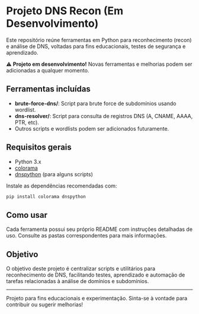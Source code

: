 # Projeto DNS Recon (Em Desenvolvimento)

Este repositório reúne ferramentas em Python para reconhecimento (recon) e análise de DNS, voltadas para fins educacionais, testes de segurança e aprendizado.

⚠️ **Projeto em desenvolvimento!** Novas ferramentas e melhorias podem ser adicionadas a qualquer momento.

## Ferramentas incluídas

- **brute-force-dns/**: Script para brute force de subdomínios usando wordlist.
- **dns-resolver/**: Script para consulta de registros DNS (A, CNAME, AAAA, PTR, etc).
- Outros scripts e wordlists podem ser adicionados futuramente.

## Requisitos gerais

- Python 3.x
- [colorama](https://pypi.org/project/colorama/)
- [dnspython](https://pypi.org/project/dnspython/) (para alguns scripts)

Instale as dependências recomendadas com:

```bash
pip install colorama dnspython
```

## Como usar

Cada ferramenta possui seu próprio README com instruções detalhadas de uso. Consulte as pastas correspondentes para mais informações.

## Objetivo

O objetivo deste projeto é centralizar scripts e utilitários para reconhecimento de DNS, facilitando testes, aprendizado e automação de tarefas relacionadas à análise de domínios e subdomínios.

---

Projeto para fins educacionais e experimentação. Sinta-se à vontade para contribuir ou sugerir melhorias! 